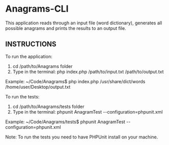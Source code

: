 # Anagrams-CLI

This application reads through an input file (word dictionary), generates all possible anagrams and prints the results to an output file.

INSTRUCTIONS
------------

To run the application:
1. cd /path/to/Anagrams folder
2. Type in the terminal:
    php index.php /path/to/input.txt /path/to/output.txt

Example:
    ~/Code/Anagrams$ php index.php /usr/share/dict/words /home/user/Desktop/output.txt

To run the tests:
1. cd /path/to/Anagrams/tests folder
2. Type in the terminal:
    phpunit AnagramTest --configuration=phpunit.xml

Example:
    ~/Code/Anagrams/tests$ phpunit AnagramTest --configuration=phpunit.xml

Note: To run the tests you need to have PHPUnit install on your machine.